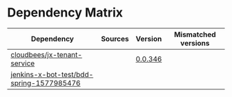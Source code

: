 # Dependency Matrix

Dependency | Sources | Version | Mismatched versions
---------- | ------- | ------- | -------------------
[cloudbees/jx-tenant-service](https://github.com/cloudbees/jx-tenant-service) |  | [0.0.346](https://github.com/cloudbees/jx-tenant-service/releases/tag/v0.0.346) | 
[jenkins-x-bot-test/bdd-spring-1577985476](https://github.com/jenkins-x-bot-test/bdd-spring-1577985476.git) |  | []() | 
